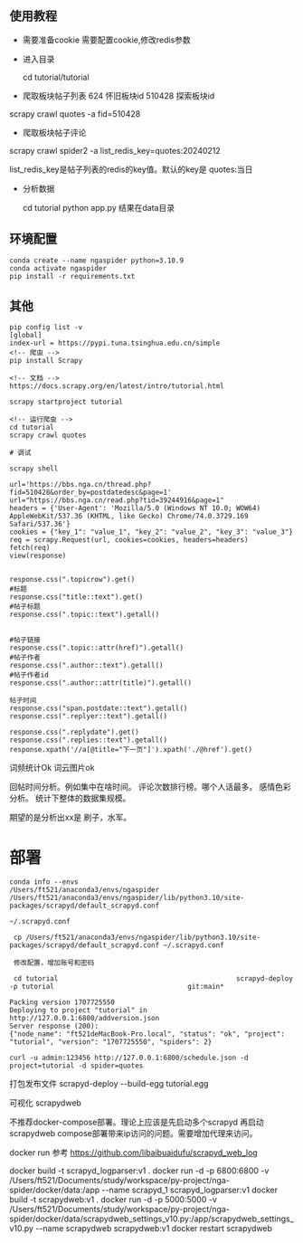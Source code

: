 
## 使用教程
- 需要准备cookie
  需要配置cookie,修改redis参数

- 进入目录
  
  cd tutorial/tutorial

- 爬取板块帖子列表   624 怀旧板块id  510428 探索板块id

scrapy crawl quotes -a fid=510428

- 爬取板块帖子评论

scrapy crawl spider2 -a list_redis_key=quotes:20240212

list_redis_key是帖子列表的redis的key值。默认的key是 quotes:当日

- 分析数据

    cd tutorial
    python app.py
    结果在data目录




## 环境配置
```
conda create --name ngaspider python=3.10.9
conda activate ngaspider 
pip install -r requirements.txt
```

## 其他

```
pip config list -v  
[global]
index-url = https://pypi.tuna.tsinghua.edu.cn/simple
<!-- 爬虫 -->
pip install Scrapy

<!-- 文档 -->
https://docs.scrapy.org/en/latest/intro/tutorial.html

scrapy startproject tutorial

<!-- 运行爬虫 -->
cd tutorial
scrapy crawl quotes

# 调试

scrapy shell

url='https://bbs.nga.cn/thread.php?fid=510428&order_by=postdatedesc&page=1'
url="https://bbs.nga.cn/read.php?tid=39244916&page=1"
headers = {'User-Agent': 'Mozilla/5.0 (Windows NT 10.0; WOW64) AppleWebKit/537.36 (KHTML, like Gecko) Chrome/74.0.3729.169 Safari/537.36'}
cookies = {"key_1": "value_1", "key_2": "value_2", "key_3": "value_3"}
req = scrapy.Request(url, cookies=cookies, headers=headers)
fetch(req)
view(response)


response.css(".topicrow").get()
#标题
response.css("title::text").get()
#帖子标题
response.css(".topic::text").getall()


#帖子链接
response.css(".topic::attr(href)").getall()
#帖子作者
response.css(".author::text").getall()
#帖子作者id
response.css(".author::attr(title)").getall()

帖子时间
response.css("span.postdate::text").getall()
response.css(".replyer::text").getall()

response.css(".replydate").get()
response.css(".replies::text").getall()
response.xpath('//a[@title="下一页"]').xpath('./@href').get()
```
词频统计Ok
词云图片ok

回帖时间分析。例如集中在啥时间。
评论次数排行榜。哪个人话最多。
感情色彩分析。
统计下整体的数据集规模。


期望的是分析出xx是 刷子，水军。

# 部署
```
conda info --envs
/Users/ft521/anaconda3/envs/ngaspider
/Users/ft521/anaconda3/envs/ngaspider/lib/python3.10/site-packages/scrapyd/default_scrapyd.conf

~/.scrapyd.conf

 cp /Users/ft521/anaconda3/envs/ngaspider/lib/python3.10/site-packages/scrapyd/default_scrapyd.conf ~/.scrapyd.conf

 修改配置，增加账号和密码

 cd tutorial                                            scrapyd-deploy -p tutorial                                 git:main*

Packing version 1707725550
Deploying to project "tutorial" in http://127.0.0.1:6800/addversion.json
Server response (200):
{"node_name": "ft521deMacBook-Pro.local", "status": "ok", "project": "tutorial", "version": "1707725550", "spiders": 2}

curl -u admin:123456 http://127.0.0.1:6800/schedule.json -d project=tutorial -d spider=quotes
```
打包发布文件
scrapyd-deploy --build-egg tutorial.egg

可视化
scrapydweb

不推荐docker-compose部署。理论上应该是先启动多个scrapyd 再启动scrapydweb 
compose部署带来ip访问的问题。需要增加代理来访问。

docker run 参考
https://github.com/libaibuaidufu/scrapyd_web_log

docker build -t scrapyd_logparser:v1 .
docker run -d -p 6800:6800 -v /Users/ft521/Documents/study/workspace/py-project/nga-spider/docker/data:/app --name scrapyd_1 scrapyd_logparser:v1
docker build -t scrapydweb:v1 .
docker run -d -p 5000:5000 -v /Users/ft521/Documents/study/workspace/py-project/nga-spider/docker/data/scrapydweb_settings_v10.py:/app/scrapydweb_settings_v10.py --name scrapydweb scrapydweb:v1
docker restart scrapydweb














